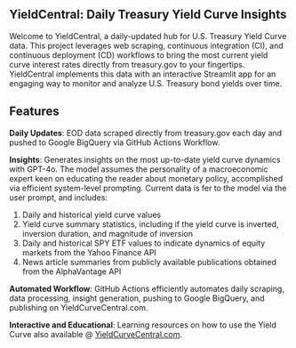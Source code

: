 ## YieldCentral: Daily Treasury Yield Curve Insights

Welcome to YieldCentral, a daily-updated hub for U.S. Treasury Yield Curve data. This project leverages web scraping, continuous integration (CI), and continuous deployment (CD) workflows to bring the most current yield curve interest rates directly from treasury.gov to your fingertips. YieldCentral implements this data with an interactive Streamlit app for an engaging way to monitor and analyze U.S. Treasury bond yields over time.

## Features
**Daily Updates**: EOD data scraped directly from treasury.gov each day and pushed to Google BigQuery via GitHub Actions Workflow.

**Insights**: Generates insights on the most up-to-date yield curve dynamics with GPT-4o. The model assumes the personality of a macroeconomic expert keen on educating the reader about monetary policy, accomplished via efficient system-level prompting. Current data is fer to the model via the user prompt, and includes: 
1. Daily and historical yield curve values
2. Yield curve summary statistics, including if the yield curve is inverted, inversion duration, and magnitude of inversion 
3. Daily and historical SPY ETF values to indicate dynamics of equity markets from the Yahoo Finance API 
4. News article summaries from publicly available publications obtained from the AlphaVantage API 

**Automated Workflow**: GitHub Actions efficiently automates daily scraping, data processing, insight generation, pushing to Google BigQuery, and publishing on YieldCurveCentral.com.

**Interactive and Educational**: Learning resources on how to use the Yield Curve also available @ [YieldCurveCentral.com](https://www.yieldcurvecentral.com/).

